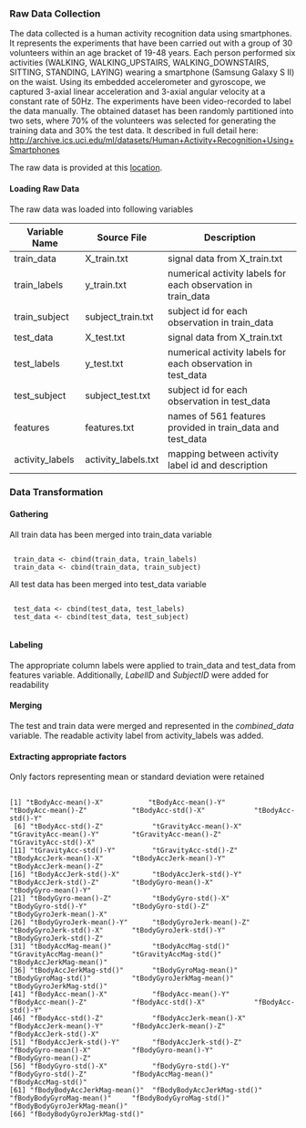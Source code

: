 ### Raw Data Collection
The data collected is a human activity recognition data using smartphones. It represents the experiments that have been carried out with a group of 30 volunteers within an age bracket of 19-48 years. Each person performed six activities (WALKING, WALKING_UPSTAIRS, WALKING_DOWNSTAIRS, SITTING, STANDING, LAYING) wearing a smartphone (Samsung Galaxy S II) on the waist. Using its embedded accelerometer and gyroscope, we captured 3-axial linear acceleration and 3-axial angular velocity at a constant rate of 50Hz. The experiments have been video-recorded to label the data manually. The obtained dataset has been randomly partitioned into two sets, where 70% of the volunteers was selected for generating the training data and 30% the test data. 
It described in full detail here: http://archive.ics.uci.edu/ml/datasets/Human+Activity+Recognition+Using+Smartphones

The raw data is provided at this
[location](https://d396qusza40orc.cloudfront.net/getdata%2Fprojectfiles%2FUCI%20HAR%20Dataset.zip). 


#### Loading Raw Data
The raw data was loaded into following variables

Variable Name   | Source File | Description 
------------    | ------------|------------
train_data      | X_train.txt |  signal data from X_train.txt
train_labels    | y_train.txt |  numerical activity labels for each observation in train_data
train_subject   | subject_train.txt |  subject id for each observation in train_data
test_data       | X_test.txt |  signal data from X_train.txt
test_labels     | y_test.txt |  numerical activity labels for each observation in test_data
test_subject    | subject_test.txt |  subject id for each observation in test_data
features        | features.txt |  names of 561 features provided in train_data and test_data 
activity_labels | activity_labels.txt |  mapping between activity label id  and description


### Data Transformation
#### Gathering 
All train data has been merged into train_data variable
<pre lang="R"><code>
 train_data <- cbind(train_data, train_labels)
 train_data <- cbind(train_data, train_subject)
</code></pre>

All test data has been merged into test_data variable
<pre lang="R"><code>
 test_data <- cbind(test_data, test_labels)
 test_data <- cbind(test_data, test_subject)
 </code></pre>
 
 
#### Labeling

The appropriate column labels were applied to train_data and test_data from features variable. Additionally, _LabelID_ and _SubjectID_ were added for readability

#### Merging
The test and train data were merged and represented in the _combined_data_ variable. The readable activity label from activity_labels was added.

#### Extracting appropriate factors 

Only factors representing mean or standard deviation were retained
<pre lang="R"> <code>
[1] "tBodyAcc-mean()-X"           "tBodyAcc-mean()-Y"           "tBodyAcc-mean()-Z"           "tBodyAcc-std()-X"            "tBodyAcc-std()-Y"           
 [6] "tBodyAcc-std()-Z"            "tGravityAcc-mean()-X"        "tGravityAcc-mean()-Y"        "tGravityAcc-mean()-Z"        "tGravityAcc-std()-X"        
[11] "tGravityAcc-std()-Y"         "tGravityAcc-std()-Z"         "tBodyAccJerk-mean()-X"       "tBodyAccJerk-mean()-Y"       "tBodyAccJerk-mean()-Z"      
[16] "tBodyAccJerk-std()-X"        "tBodyAccJerk-std()-Y"        "tBodyAccJerk-std()-Z"        "tBodyGyro-mean()-X"          "tBodyGyro-mean()-Y"         
[21] "tBodyGyro-mean()-Z"          "tBodyGyro-std()-X"           "tBodyGyro-std()-Y"           "tBodyGyro-std()-Z"           "tBodyGyroJerk-mean()-X"     
[26] "tBodyGyroJerk-mean()-Y"      "tBodyGyroJerk-mean()-Z"      "tBodyGyroJerk-std()-X"       "tBodyGyroJerk-std()-Y"       "tBodyGyroJerk-std()-Z"      
[31] "tBodyAccMag-mean()"          "tBodyAccMag-std()"           "tGravityAccMag-mean()"       "tGravityAccMag-std()"        "tBodyAccJerkMag-mean()"     
[36] "tBodyAccJerkMag-std()"       "tBodyGyroMag-mean()"         "tBodyGyroMag-std()"          "tBodyGyroJerkMag-mean()"     "tBodyGyroJerkMag-std()"     
[41] "fBodyAcc-mean()-X"           "fBodyAcc-mean()-Y"           "fBodyAcc-mean()-Z"           "fBodyAcc-std()-X"            "fBodyAcc-std()-Y"           
[46] "fBodyAcc-std()-Z"            "fBodyAccJerk-mean()-X"       "fBodyAccJerk-mean()-Y"       "fBodyAccJerk-mean()-Z"       "fBodyAccJerk-std()-X"       
[51] "fBodyAccJerk-std()-Y"        "fBodyAccJerk-std()-Z"        "fBodyGyro-mean()-X"          "fBodyGyro-mean()-Y"          "fBodyGyro-mean()-Z"         
[56] "fBodyGyro-std()-X"           "fBodyGyro-std()-Y"           "fBodyGyro-std()-Z"           "fBodyAccMag-mean()"          "fBodyAccMag-std()"          
[61] "fBodyBodyAccJerkMag-mean()"  "fBodyBodyAccJerkMag-std()"   "fBodyBodyGyroMag-mean()"     "fBodyBodyGyroMag-std()"      "fBodyBodyGyroJerkMag-mean()"
[66] "fBodyBodyGyroJerkMag-std()" 
</code> </pre>




